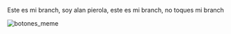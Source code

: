 Este es mi branch, soy alan pierola, este es mi branch, no toques mi branch

![botones_meme](https://i.redd.it/yzen2uo7qy151.jpg)

